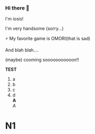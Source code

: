 ### Hi there 👋

<!--
**iosisKR/iosisKR** is a ✨ _special_ ✨ repository because its `README.md` (this file) appears on your GitHub profile.

Here are some ideas to get you started:

- 🔭 I’m currently working on ...
- 🌱 I’m currently learning ...
- 👯 I’m looking to collaborate on ...
- 🤔 I’m looking for help with ...
- 💬 Ask me about ...
- 📫 How to reach me: ...
- 😄 Pronouns: ...
- ⚡ Fun fact: ...
-->

I'm iosis!   
   
I'm very handsome (sorry...)
    
⚡ My favorite game is OMORI(that is sad)

And blah blah....

(maybe) cooming sooooooooooon!!



__TEST__
1. a
2. b
3. c
4. d  
__A__   
_A_
# N1
